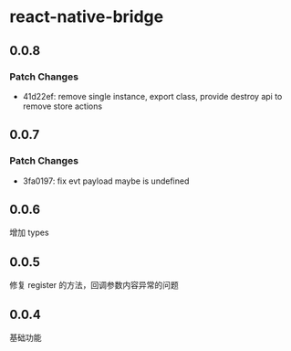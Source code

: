 # react-native-bridge

## 0.0.8

### Patch Changes

- 41d22ef: remove single instance, export class, provide destroy api to remove store actions

## 0.0.7

### Patch Changes

- 3fa0197: fix evt payload maybe is undefined

## 0.0.6

增加 types

## 0.0.5

修复 register 的方法，回调参数内容异常的问题

## 0.0.4

基础功能
